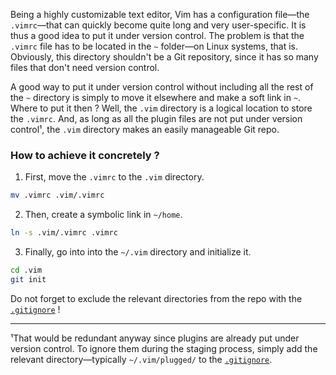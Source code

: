 Being a highly customizable text editor, Vim has a configuration file—the
`.vimrc`—that can quickly become quite long and very user-specific.
It is thus a good idea to put it under version control.
The problem is that the `.vimrc` file has to be located in the `~`
folder—on Linux systems, that is.
Obviously, this directory shouldn't be a Git repository,
since it has so many files that don't need version control.

A good way to put it under version control without including
all the rest of the `~` directory is simply to move it elsewhere
and make a soft link in `~`.
Where to put it then ?
Well, the `.vim` directory is a logical location to store the `.vimrc`.
And, as long as all the plugin files are not put under version control¹,
the `.vim` directory makes an easily manageable Git repo.


### How to achieve it concretely ?

1. First, move the `.vimrc` to the `.vim` directory.
```bash
mv .vimrc .vim/.vimrc
```

2. Then, create a symbolic link in `~/home`.
```bash
ln -s .vim/.vimrc .vimrc
```

3. Finally, go into into the `~/.vim` directory and initialize it.
```bash
cd .vim
git init
```

Do not forget to exclude the relevant directories from the repo
with the [`.gitignore`](.gitignore) !

---
¹That would be redundant anyway since plugins are already put under
version control.
To ignore them during the staging process, simply add the relevant
directory—typically `~/.vim/plugged/` to the [`.gitignore`](.gitignore).
